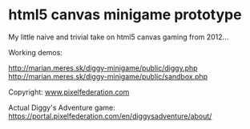 # html5 canvas minigame prototype

My little naive and trivial take on html5 canvas gaming from 2012...  

Working demos: 

http://marian.meres.sk/diggy-minigame/public/diggy.php  
http://marian.meres.sk/diggy-minigame/public/sandbox.php


Copyright: www.pixelfederation.com 

Actual Diggy's Adventure game: https://portal.pixelfederation.com/en/diggysadventure/about/
